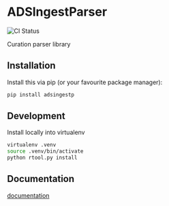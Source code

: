 # ADSIngestParser

<p align="center">

![CI Status](https://github.com/adsabs/ADSIngestParser/actions/workflows/ci.yml/badge.svg)

  <!--
  <a href="https://codecov.io/gh/adsabs/adsingestp">
    <img src="https://img.shields.io/codecov/c/github/adsabs/adsingestp.svg?logo=codecov&logoColor=fff&style=flat-square" alt="Test coverage percentage">
  </a>
  //-->
</p>

Curation parser library

## Installation

Install this via pip (or your favourite package manager):

```bash
pip install adsingestp
```

## Development

Install locally into virtualenv

```bash
virtualenv .venv
source .venv/bin/activate
python rtool.py install
```

## Documentation

[documentation](https://adsingestp.readthedocs.io)
